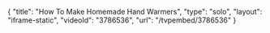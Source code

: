 {
    "title": "How To Make Homemade Hand Warmers",
    "type": "solo",
    "layout": "iframe-static",
    "videoId": "3786536",
    "url": "\/tvpembed\/3786536"
}